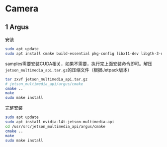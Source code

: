 # Camera

## 1 Argus

安装

```bash
sudo apt update
sudo apt install cmake build-essential pkg-config libx11-dev libgtk-3-dev libexpat1-dev libjpeg-dev libgstreamer1.0-dev
```

samples需要安装CUDA相关，如果不需要，执行完上面安装命令即可。解压`jetson_multimedia_api.tar.gz`的压缩文件（根据Jetpack版本）

```bash
tar zxvf jetson_multimedia_api.tar.gz
# jetson_multimedia_api/argus/cmake
cmake ..
make
sudo make install
```

完整安装

```bash
sudo apt update
sudo apt install nvidia-l4t-jetson-multimedia-api
cd /usr/src/jetson_multimedia_api/argus/cmake
cmake ..
make
sudo make install
```